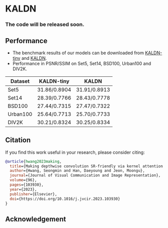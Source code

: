 # KALDN

### The code will be released soon.

## Performance
  - The benchmark results of our models can be downloaded from [KALDN-tiny](https://gisto365-my.sharepoint.com/:u:/g/personal/sm_hwang_gm_gist_ac_kr/EXUTwHYN5EtKjaXffUvNxqcBPisC8NchZemFq7BaK2Nuag?e=rm7j32) and [KALDN](https://gisto365-my.sharepoint.com/:f:/g/personal/sm_hwang_gm_gist_ac_kr/Ehb9SNtiVf9PhsKJ6Gvtv0QBigO3qa8JhWhvfFYLvyXH-A?e=OWJbob).
  - Performance in PSNR/SSIM on Set5, Set14, BSD100, Urban100 and DIV2K.
  
| Dataset        | KALDN-tiny   | KALDN |
| ------------- |:------------:|:-----:|
| Set5      | 31.86/0.8904     | 31.91/0.8913 |
| Set14     | 28.39/0.7766     | 28.43/0.7778 |
| BSD100    | 27.44/0.7315     | 27.47/0.7322 |
| Urban100  | 25.64/0.7713     | 25.70/0.7733 |
| DIV2K     | 30.21/0.8324     | 30.25/0.8334 |

## Citation
If you find this work useful in your research, please consider citing:
```bibtex
@article{hwang2023making,
  title={Making depthwise convolution SR-friendly via kernel attention injection},
  author={Hwang, Seongmin and Han, Daeyoung and Jeon, Moongu},
  journal={Journal of Visual Communication and Image Representation},
  volume={96},
  pages={103930},
  year={2023},
  publisher={Elsevier},
  doi={https://doi.org/10.1016/j.jvcir.2023.103930}
}
```

## Acknowledgement
